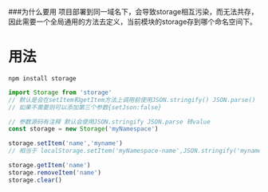 ###为什么要用
项目部署到同一域名下，会导致storage相互污染，而无法共存，因此需要一个全局通用的方法去定义，当前模块的storage存到哪个命名空间下。

# 用法
```
npm install storage
```

```javascript
import Storage from 'storage'
// 默认是会在setItem和getItem方法上调用前使用JSON.stringify() JSON.parse() 
// 如果不需要则可以添加第三个参数{setJson:false}

// 参数源码有注释 默认会使用JSON.stringify JSON.parse 转value
const storage = new Storage('myNamespace')

storage.setItem('name','myname')
// 相当于 localStorage.setItem('myNamespace-name',JSON.stringify('myname'))

storage.getItem('name')
storage.removeItem('name')
storage.clear()
```

